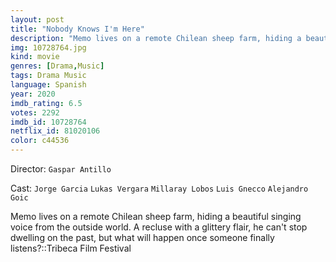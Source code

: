 ```yaml
---
layout: post
title: "Nobody Knows I'm Here"
description: "Memo lives on a remote Chilean sheep farm, hiding a beautiful singing voice from the outside world. A recluse with a glittery flair, he can't stop dwelling on the past, but what will happen once someone finally listens?::Tribeca Film Festival.."
img: 10728764.jpg
kind: movie
genres: [Drama,Music]
tags: Drama Music 
language: Spanish
year: 2020
imdb_rating: 6.5
votes: 2292
imdb_id: 10728764
netflix_id: 81020106
color: c44536
---
```

Director: `Gaspar Antillo`  

Cast: `Jorge Garcia` `Lukas Vergara` `Millaray Lobos` `Luis Gnecco` `Alejandro Goic` 

Memo lives on a remote Chilean sheep farm, hiding a beautiful singing voice from the outside world. A recluse with a glittery flair, he can't stop dwelling on the past, but what will happen once someone finally listens?::Tribeca Film Festival